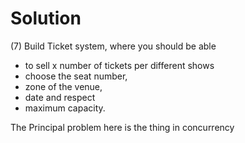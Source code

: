 # Solution

(7) Build Ticket system, where you should be able 

- to sell x number of tickets per different shows 
- choose the seat number, 
- zone of the venue, 
- date and respect 
- maximum capacity.

 The Principal problem here is the thing in concurrency
